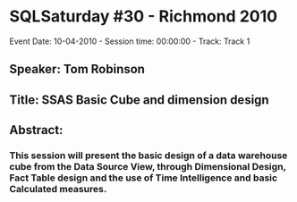# SQLSaturday #30 - Richmond 2010
Event Date: 10-04-2010 - Session time: 00:00:00 - Track: Track 1
## Speaker: Tom Robinson
## Title: SSAS Basic Cube and dimension design
## Abstract:
### This session will present the basic design of a data warehouse cube from the Data Source View, through Dimensional Design, Fact Table design and the use of Time Intelligence and basic Calculated measures.
